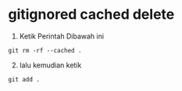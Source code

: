 # gitignored cached delete

1. Ketik Perintah Dibawah ini
```
git rm -rf --cached .
```

2. lalu kemudian ketik
```
git add .
```
